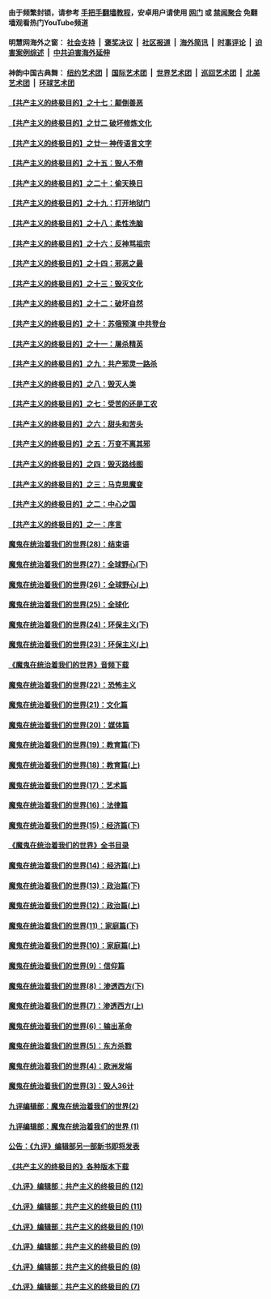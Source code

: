#### 由于频繁封锁，请参考 [手把手翻墙教程](https://github.com/gfw-breaker/guides/wiki/)，安卓用户请使用 [网门](https://github.com/gfw-breaker/bn-android/blob/master/ogate.md?t=05261121) 或 [禁闻聚合](https://github.com/gfw-breaker/bn-android) 免翻墙观看热门YouTube频道 

#### 明慧网海外之窗：&nbsp;[社会支持](140.md?t=05261121) &nbsp;|&nbsp; [褒奖决议](282.md?t=05261121) &nbsp;|&nbsp; [社区报道](91.md?t=05261121) &nbsp;|&nbsp; [海外简讯](245.md?t=05261121) &nbsp;|&nbsp; [时事评论](251.md?t=05261121) &nbsp;|&nbsp; [迫害案例综述](328.md?t=05261121) &nbsp;|&nbsp; [中共迫害海外延伸](236.md?t=05261121) 

#### 神韵中国古典舞：&nbsp;[纽约艺术团](nf4778.md?t=05261121) &nbsp;|&nbsp; [国际艺术团](nf4780.md?t=05261121) &nbsp;|&nbsp; [世界艺术团](nf5951.md?t=05261121) &nbsp;|&nbsp; [巡回艺术团](nf4779.md?t=05261121) &nbsp;|&nbsp; [北美艺术团](nf1148019.md?t=05261121) &nbsp;|&nbsp; [环球艺术团](nf1299941.md?t=05261121)  

#### [【共产主义的终极目的】之十七：颠倒善恶](../pages/nsc422/n11179782.md?t=05261121) 

#### [【共产主义的终极目的】之廿二 破坏修炼文化](../pages/nsc422/n11245728.md?t=05261121) 

#### [【共产主义的终极目的】之廿一 神传语言文字](../pages/nsc422/n11263265.md?t=05261121) 

#### [【共产主义的终极目的】之十五：毁人不倦](../pages/nsc422/n11166792.md?t=05261121) 

#### [【共产主义的终极目的】之二十：偷天换日](../pages/nsc422/n11238846.md?t=05261121) 

#### [【共产主义的终极目的】之十九：打开地狱门](../pages/nsc422/n11206376.md?t=05261121) 

#### [【共产主义的终极目的】之十八：柔性洗脑](../pages/nsc422/n11199994.md?t=05261121) 

#### [【共产主义的终极目的】之十六：反神骂祖宗](../pages/nsc422/n11166798.md?t=05261121) 

#### [【共产主义的终极目的】之十四：邪恶之最](../pages/nsc422/n11150249.md?t=05261121) 

#### [【共产主义的终极目的】之十三：毁灭文化](../pages/nsc422/n11135227.md?t=05261121) 

#### [【共产主义的终极目的】之十二：破坏自然](../pages/nsc422/n11135214.md?t=05261121) 

#### [【共产主义的终极目的】之十：苏俄预演 中共登台](../pages/nsc422/n11118424.md?t=05261121) 

#### [【共产主义的终极目的】之十一：屠杀精英](../pages/nsc422/n11118442.md?t=05261121) 

#### [【共产主义的终极目的】之九：共产邪灵一路杀](../pages/nsc422/n11114139.md?t=05261121) 

#### [【共产主义的终极目的】之八：毁灭人类](../pages/nsc422/n11108503.md?t=05261121) 

#### [【共产主义的终极目的】之七：受苦的还是工农](../pages/nsc422/n11101809.md?t=05261121) 

#### [【共产主义的终极目的】之六：甜头和苦头](../pages/nsc422/n11096971.md?t=05261121) 

#### [【共产主义的终极目的】之五：万变不离其邪](../pages/nsc422/n11091285.md?t=05261121) 

#### [【共产主义的终极目的】之四：毁灭路线图](../pages/nsc422/n11086284.md?t=05261121) 

#### [【共产主义的终极目的】之三：马克思魔变](../pages/nsc422/n11061941.md?t=05261121) 

#### [【共产主义的终极目的】之二：中心之国](../pages/nsc422/n11047728.md?t=05261121) 

#### [【共产主义的终极目的】之一：序言](../pages/nsc422/n11086077.md?t=05261121) 

#### [魔鬼在统治着我们的世界(28)：结束语](../pages/nsc422/n10936246.md?t=05261121) 

#### [魔鬼在统治着我们的世界(27)：全球野心(下)](../pages/nsc422/n10928319.md?t=05261121) 

#### [魔鬼在统治着我们的世界(26)：全球野心(上)](../pages/nsc422/n10900318.md?t=05261121) 

#### [魔鬼在统治着我们的世界(25)：全球化](../pages/nsc422/n10788205.md?t=05261121) 

#### [魔鬼在统治着我们的世界(24)：环保主义(下)](../pages/nsc422/n10695307.md?t=05261121) 

#### [魔鬼在统治着我们的世界(23)：环保主义(上)](../pages/nsc422/n10688613.md?t=05261121) 

#### [《魔鬼在统治着我们的世界》音频下载](../pages/nsc422/n10635553.md?t=05261121) 

#### [魔鬼在统治着我们的世界(22)：恐怖主义](../pages/nsc422/n10614727.md?t=05261121) 

#### [魔鬼在统治着我们的世界(21)：文化篇](../pages/nsc422/n10597706.md?t=05261121) 

#### [魔鬼在统治着我们的世界(20)：媒体篇](../pages/nsc422/n10586579.md?t=05261121) 

#### [魔鬼在统治着我们的世界(19)：教育篇(下)](../pages/nsc422/n10564808.md?t=05261121) 

#### [魔鬼在统治着我们的世界(18)：教育篇(上)](../pages/nsc422/n10526970.md?t=05261121) 

#### [魔鬼在统治着我们的世界(17)：艺术篇](../pages/nsc422/n10499093.md?t=05261121) 

#### [魔鬼在统治着我们的世界(16)：法律篇](../pages/nsc422/n10485969.md?t=05261121) 

#### [魔鬼在统治着我们的世界(15)：经济篇(下)](../pages/nsc422/n10469975.md?t=05261121) 

#### [《魔鬼在统治着我们的世界》全书目录](../pages/nsc422/n10464261.md?t=05261121) 

#### [魔鬼在统治着我们的世界(14)：经济篇(上)](../pages/nsc422/n10457370.md?t=05261121) 

#### [魔鬼在统治着我们的世界(13)：政治篇(下)](../pages/nsc422/n10448270.md?t=05261121) 

#### [魔鬼在统治着我们的世界(12)：政治篇(上)](../pages/nsc422/n10444576.md?t=05261121) 

#### [魔鬼在统治着我们的世界(11)：家庭篇(下)](../pages/nsc422/n10440961.md?t=05261121) 

#### [魔鬼在统治着我们的世界(10)：家庭篇(上)](../pages/nsc422/n10435448.md?t=05261121) 

#### [魔鬼在统治着我们的世界(9)：信仰篇](../pages/nsc422/n10432159.md?t=05261121) 

#### [魔鬼在统治着我们的世界(8)：渗透西方(下)](../pages/nsc422/n10429603.md?t=05261121) 

#### [魔鬼在统治着我们的世界(7)：渗透西方(上)](../pages/nsc422/n10426013.md?t=05261121) 

#### [魔鬼在统治着我们的世界(6)：输出革命](../pages/nsc422/n10421536.md?t=05261121) 

#### [魔鬼在统治着我们的世界(5)：东方杀戮](../pages/nsc422/n10417707.md?t=05261121) 

#### [魔鬼在统治着我们的世界(4)：欧洲发端](../pages/nsc422/n10414890.md?t=05261121) 

#### [魔鬼在统治着我们的世界(3)：毁人36计](../pages/nsc422/n10411583.md?t=05261121) 

#### [九评编辑部：魔鬼在统治着我们的世界(2)](../pages/nsc422/n10410036.md?t=05261121) 

#### [九评编辑部：魔鬼在统治着我们的世界 (1)](../pages/nsc422/n10406825.md?t=05261121) 

#### [公告：《九评》编辑部另一部新书即将发表](../pages/nsc422/n10405104.md?t=05261121) 

#### [《共产主义的终极目的》各种版本下载](../pages/nsc422/n10022138.md?t=05261121) 

#### [《九评》编辑部：共产主义的终极目的 (12)](../pages/nsc422/n9933272.md?t=05261121) 

#### [《九评》编辑部：共产主义的终极目的 (11)](../pages/nsc422/n9924973.md?t=05261121) 

#### [《九评》编辑部：共产主义的终极目的 (10)](../pages/nsc422/n9920883.md?t=05261121) 

#### [《九评》编辑部：共产主义的终极目的 (9)](../pages/nsc422/n9916363.md?t=05261121) 

#### [《九评》编辑部：共产主义的终极目的 (8)](../pages/nsc422/n9912488.md?t=05261121) 

#### [《九评》编辑部：共产主义的终极目的 (7)](../pages/nsc422/n9901176.md?t=05261121) 

